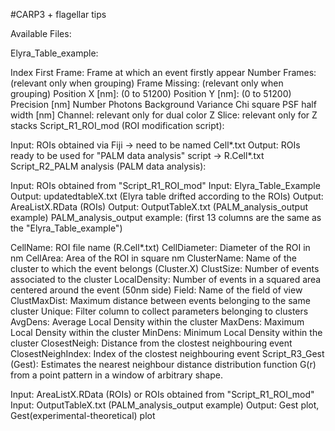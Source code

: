 #CARP3 + flagellar tips

Available Files:

Elyra_Table_example:

Index
First Frame: Frame at which an event firstly appear
Number Frames: (relevant only when grouping)
Frame Missing: (relevant only when grouping)
Position X [nm]: (0 to 51200)
Position Y [nm]: (0 to 51200)
Precision [nm]
Number Photons
Background Variance
Chi square
PSF half width [nm]
Channel: relevant only for dual color
Z Slice: relevant only for Z stacks
Script_R1_ROI_mod (ROI modification script):

Input: ROIs obtained via Fiji -> need to be named Cell*.txt
Output: ROIs ready to be used for "PALM data analysis" script -> R.Cell*.txt
Script_R2_PALM analysis (PALM data analysis):

Input: ROIs obtained from "Script_R1_ROI_mod"
Input: Elyra_Table_Example
Output: updatedtableX.txt (Elyra table drifted according to the ROIs)
Output: AreaListX.RData (ROIs)
Output: OutputTableX.txt (PALM_analysis_output example)
PALM_analysis_output example: (first 13 columns are the same as the "Elyra_Table_example")

CellName: ROI file name (R.Cell*.txt)
CellDiameter: Diameter of the ROI in nm
CellArea: Area of the ROI in square nm
ClusterName: Name of the cluster to which the event belongs (Cluster.X)
ClustSize: Number of events associated to the cluster
LocalDensity: Number of events in a squared area centered around the event (50nm side)
Field: Name of the field of view
ClustMaxDist: Maximum distance between events belonging to the same cluster
Unique: Filter column to collect parameters belonging to clusters
AvgDens: Average Local Density within the cluster
MaxDens: Maximum Local Density within the cluster
MinDens: Minimum Local Density within the cluster
ClosestNeigh: Distance from the clostest neighbouring event
ClosestNeighIndex: Index of the clostest neighbouring event
Script_R3_Gest (Gest): Estimates the nearest neighbour distance distribution function G(r) from a point pattern in a window of arbitrary shape.

Input: AreaListX.RData (ROIs) or ROIs obtained from "Script_R1_ROI_mod"
Input: OutputTableX.txt (PALM_analysis_output example)
Output: Gest plot, Gest(experimental-theoretical) plot
